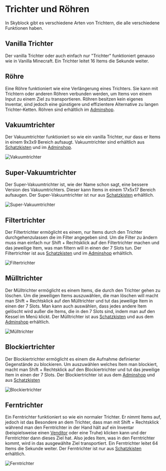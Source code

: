 # Trichter und Röhren
In Skyblock gibt es verschiedene Arten von Trichtern, die alle verschiedene Funktionen haben.
## Vanilla Trichter
Der vanilla Trichter oder auch einfach nur "Trichter" funktioniert genauso wie in Vanilla Minecraft. Ein Trichter leitet 16 Items die Sekunde weiter.

## Röhre
Eine Röhre funktioniert wie eine Verlängerung eines Trichters. Sie kann mit Trichtern oder anderen Röhren verbunden werden, um Items von einem Input zu einem Ziel zu transportieren. Röhren besitzen kein eigenes Inventar, sind jedoch eine günstigere und effizientere Alternative zu langen Trichter-Ketten. Röhren sind erhältlich im [Adminshop](../game-mechanics/npcs.md#adminshop-npcs).

## Vakuumtrichter
Der Vakuumtrichter funktioniert so wie ein vanilla Trichter, nur dass er Items in einem 9x3x9 Bereich aufsaugt. Vakuumtrichter sind erhältlich aus [Schatzkisten](../game-mechanics/treasure-chests.md) und im [Adminshop](../game-mechanics/npcs.md#adminshop-npcs).

![Vakuumtrichter](@site/static/img/de/hoppers/vacuum_hopper.webp)

## Super-Vakuumtrichter
Der Super-Vakuumtrichter ist, wie der Name schon sagt, eine bessere Version des Vakuumtrichters. Dieser kann Items in einem 17x5x17 Bereich aufsaugen. Der Super-Vakuumtrichter ist nur aus [Schatzkisten](../game-mechanics/treasure-chests.md) erhältlich.

![Super-Vakuumtrichter](@site/static/img/de/hoppers/super_vacuum_hopper.webp)

## Filtertrichter
Der Filtertrichter ermöglicht es einem, nur Items durch den Trichter durchgehenzulassen die im Filter angegeben sind. Um die Filter zu ändern muss man einfach nur Shift + Rechtsklick auf den Filtertrichter machen und das jeweilige Item, was man filtern will in einen der 7 Slots tun. Der Filtertrichter ist aus [Schatzkisten](../game-mechanics/treasure-chests.md) und im [Adminshop](../game-mechanics/npcs.md#adminshop-npcs) erhältlich.

![Filtertrichter](@site/static/img/de/hoppers/filter_hopper.webp)

## Mülltrichter
Der Mülltrichter ermöglicht es einem Items, die durch den Trichter gehen zu löschen. Um die jeweiligen Items auszuwählen, die man löschen will macht man Shift + Rechtsklick auf den Mülltrichter und tut das jeweilige Item in einen der 7 Slots. Man kann auch auswählen, dass jedes andere Item gelöscht wird außer die Items, die in den 7 Slots sind, indem man auf den Kessel im Menü klickt. Der Mülltrichter ist aus [Schatzkisten](../game-mechanics/treasure-chests.md) und aus dem [Adminshop](../game-mechanics/npcs.md#adminshop-npcs) erhältlich.

![Mülltrichter](@site/static/img/de/hoppers/trash_hopper.webp)

## Blockiertrichter
Der Blockiertrichter ermöglicht es einem die Aufnahme definierter Gegenstände zu blockieren. Um auszuwählen welches Item man blockiert, macht man Shift + Rechtsklick auf den Blockiertrichter und tut das jeweilige Item in einen der 7 Slots. Der Blockiertrichter ist aus dem [Adminshop](../game-mechanics/npcs.md#adminshop-npcs) und aus [Schatzkisten](../game-mechanics/treasure-chests.md)

![Blockiertrichter](@site/static/img/de/hoppers/blocking_hopper.webp)

## Ferntrichter
Ein Ferntrichter funktioniert so wie ein normaler Trichter. Er nimmt Items auf, jedoch ist das Besondere an dem Trichter, dass man mit Shift + Rechtsklick während man den Ferntrichter in der Hand hält auf ein Inventar (beispielsweise einen [Venditor](./venditor.md) oder eine Truhe) klicken kann und der Ferntrichter dann dieses Ziel hat. Also jedes Item, was in den Ferntrichter kommt, wird in das ausgewählte Ziel transportiert. Ein Ferntrichter leitet 64 Items die Sekunde weiter. Der Ferntrichter ist nur aus [Schatzkisten](../game-mechanics/treasure-chests.md) erhältlich.

![Ferntrichter](@site/static/img/de/hoppers/teleport_hopper.webp)